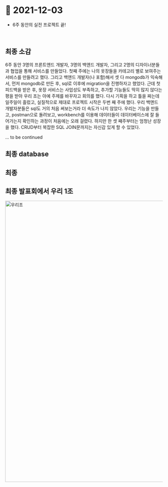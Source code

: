 # 📝 2021-12-03

- 6주 동안의 실전 프로젝트 끝!

<br>

## 최종 소감
6주 동안 3명의 프론트앤드 개발자, 3명의 백앤드 개발자, 그리고 2명의 디자이너분들과 협업을 통해 서비스를 만들었다. 첫째 주에는 나의 옷장들을 카테고리 별로 보여주는 서비스를 만들려고 했다. 그리고 백앤드 개발자(나 포함)해서 셋 다 mongodb가 익숙해서, 먼저 mongodb로 만든 후, sql로 이후에 migration을 진행하자고 했었다. 근데 첫 피드백을 받은 후, 옷장 서비스는 사업성도 부족하고, 추가할 기능들도 딱히 많지 않다는 평을 받아 우리 조는 아예 주제를 바꾸자고 회의를 했다. 다시 기획을 하고 틀을 짜는데 일주일이 흘렀고, 실질적으로 제대로 프로젝트 시작은 두번 째 주에 했다. 우리 백앤드 개발자분들은 sql도 거의 처음 써보는거라 더 속도가 나지 않았다. 우리는 기능을 만들고, postman으로 돌려보고, workbench를 이용해 데이터들이 데이터베이스에 잘 들어가는지 확인하는 과정이 처음에는 오래 걸렸다. 하지만 한 셋 째주부터는 엄청난 성장을 했다. CRUD부터 복잡한 SQL JOIN문까지는 자신감 있게 할 수 있었다.   

... to be continued

## 최종 database

## 최종 

## 최종 발표회에서 우리 1조
<img width="900" alt="우리조" src="https://user-images.githubusercontent.com/59908525/145718586-7865c271-87ff-4553-be02-ba586e66a7bc.PNG">
